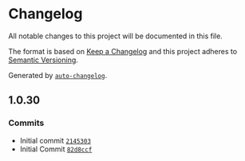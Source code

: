 # Changelog

All notable changes to this project will be documented in this file.

The format is based on [Keep a Changelog](https://keepachangelog.com/en/1.0.0/)
and this project adheres to [Semantic Versioning](https://semver.org/spec/v2.0.0.html).

Generated by [`auto-changelog`](https://github.com/CookPete/auto-changelog).

## 1.0.30

### Commits

- Initial commit [`2145303`](https://github.com/UtahGooner/product-master/commit/2145303502b43acb307a976f1885d5258dc0ec63)
- Initial Commit [`82d8ccf`](https://github.com/UtahGooner/product-master/commit/82d8ccfbddaff41cea7b71d99004e46af26742c9)
